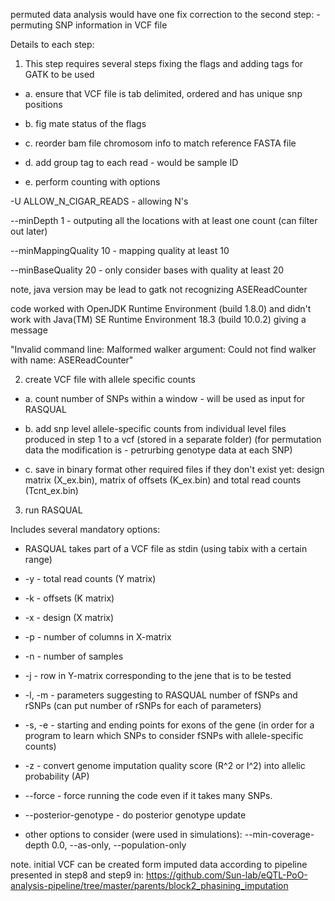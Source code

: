 permuted data analysis would have one fix correction to the second step: - permuting SNP information in VCF file

Details to each step:

1. This step requires several steps fixing the flags and adding tags for GATK to be used

+ a. ensure that VCF file is tab delimited, ordered and has unique snp positions

+ b. fig mate status of the flags

+ c. reorder bam file chromosom info to match reference FASTA file

+ d. add group tag to each read - would be sample ID
+ e. perform counting with options 

-U ALLOW_N_CIGAR_READS - allowing N's

--minDepth 1 - outputing all the locations with at least one count (can filter out later)

--minMappingQuality 10 - mapping quality at least 10

--minBaseQuality 20 - only consider bases with quality at least 20

note, java version may be lead to gatk not recognizing ASEReadCounter

code worked with OpenJDK Runtime Environment (build 1.8.0) and didn't work with Java(TM) SE Runtime Environment 18.3 (build 10.0.2) giving a message

"Invalid command line: Malformed walker argument: Could not find walker with name: ASEReadCounter"

2. create VCF file with allele specific counts

+ a. count number of SNPs within a window - will be used as input for RASQUAL

+ b. add snp level allele-specific counts from individual level files produced in step 1 to a vcf (stored in a separate folder)
(for permutation data the modification is - petrurbing genotype data at each SNP)

+ c. save in binary format other required files if they don't exist yet: design matrix (X_ex.bin), matrix of offsets (K_ex.bin) and total read counts (Tcnt_ex.bin)

3. run RASQUAL

Includes several mandatory options: 

+ RASQUAL takes part of a VCF file as stdin (using tabix with a certain range)

+ -y - total read counts (Y matrix)

+ -k - offsets (K matrix)

+ -x - design (X matrix)

+ -p - number of columns in X-matrix

+ -n - number of samples

+ -j - row in Y-matrix corresponding to the jene that is to be tested

+ -l, -m - parameters suggesting to RASQUAL number of fSNPs and rSNPs (can put number of rSNPs for each of parameters)

+ -s, -e - starting and ending points for exons of the gene (in order for a program to learn which SNPs to consider fSNPs with allele-specific counts)

+ -z - convert genome imputation quality score (R^2 or I^2) into allelic probability (AP)

+ --force - force running the code even if it takes many SNPs.

+ --posterior-genotype - do posterior genotype update

+ other options to consider (were used in simulations): --min-coverage-depth 0.0, --as-only, --population-only


note. initial VCF can be created form imputed data according to pipeline presented in step8 and step9 in:
https://github.com/Sun-lab/eQTL-PoO-analysis-pipeline/tree/master/parents/block2_phasining_imputation
